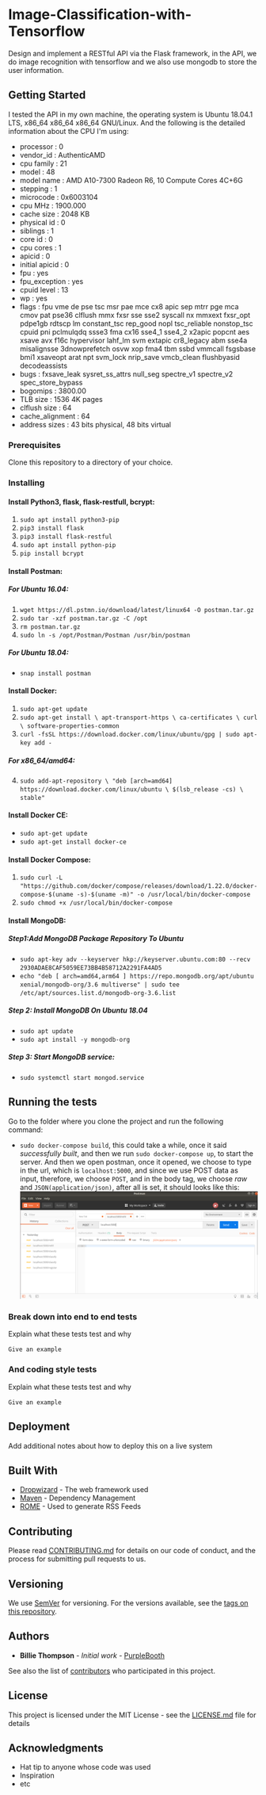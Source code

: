 # Image-Classification-with-Tensorflow

Design and implement a RESTful API via the Flask framework, in the API, we do image recognition with tensorflow and we also use mongodb to store the user information.

## Getting Started

I tested the API in my own machine, the operating system is Ubuntu 18.04.1 LTS, x86_64 x86_64 x86_64 GNU/Linux. And the following is the detailed information about the CPU I'm using:

- processor	: 0
- vendor_id	: AuthenticAMD
- cpu family	: 21
- model		: 48
- model name	: AMD A10-7300 Radeon R6, 10 Compute Cores 4C+6G
- stepping	: 1
- microcode	: 0x6003104
- cpu MHz		: 1900.000
- cache size	: 2048 KB
- physical id	: 0
- siblings	: 1
- core id		: 0
- cpu cores	: 1
- apicid		: 0
- initial apicid	: 0
- fpu		: yes
- fpu_exception	: yes
- cpuid level	: 13
- wp		: yes
- flags		: fpu vme de pse tsc msr pae mce cx8 apic sep mtrr pge mca cmov pat pse36 clflush mmx fxsr sse sse2 syscall nx mmxext fxsr_opt pdpe1gb rdtscp lm constant_tsc rep_good nopl tsc_reliable nonstop_tsc cpuid pni pclmulqdq ssse3 fma cx16 sse4_1 sse4_2 x2apic popcnt aes xsave avx f16c hypervisor lahf_lm svm extapic cr8_legacy abm sse4a misalignsse 3dnowprefetch osvw xop fma4 tbm ssbd vmmcall fsgsbase bmi1 xsaveopt arat npt svm_lock nrip_save vmcb_clean flushbyasid decodeassists
- bugs		: fxsave_leak sysret_ss_attrs null_seg spectre_v1 spectre_v2 spec_store_bypass
- bogomips	: 3800.00
- TLB size	: 1536 4K pages
- clflush size	: 64
- cache_alignment	: 64
- address sizes	: 43 bits physical, 48 bits virtual

### Prerequisites

Clone this repository to a directory of your choice.

### Installing

#### Install Python3, flask, flask-restfull, bcrypt:

1. `sudo apt install python3-pip`
2. `pip3 install flask`
3. `pip3 install flask-restful`
4. `sudo apt install python-pip`
5. `pip install bcrypt`

#### Install Postman:
##### For Ubuntu 16.04:
1. `wget https://dl.pstmn.io/download/latest/linux64 -O postman.tar.gz`
2. `sudo tar -xzf postman.tar.gz -C /opt`
3. `rm postman.tar.gz`
4. `sudo ln -s /opt/Postman/Postman /usr/bin/postman`
##### For Ubuntu 18.04:
-  `snap install postman`
#### Install Docker:
1. `sudo apt-get update`
2. `sudo apt-get install \
    apt-transport-https \
    ca-certificates \
    curl \
    software-properties-common`
3. `curl -fsSL https://download.docker.com/linux/ubuntu/gpg | sudo apt-key add -`
##### For x86_64/amd64:
4. `sudo add-apt-repository \
   "deb [arch=amd64] https://download.docker.com/linux/ubuntu \
   $(lsb_release -cs) \
   stable"`
#### Install Docker CE:
- `sudo apt-get update`
- `sudo apt-get install docker-ce`
#### Install Docker Compose:
1. `sudo curl -L "https://github.com/docker/compose/releases/download/1.22.0/docker-compose-$(uname -s)-$(uname -m)" -o /usr/local/bin/docker-compose`
2. `sudo chmod +x /usr/local/bin/docker-compose`
#### Install MongoDB:
##### Step1:Add MongoDB Package Repository To Ubuntu
- `sudo apt-key adv --keyserver hkp://keyserver.ubuntu.com:80 --recv 2930ADAE8CAF5059EE73BB4B58712A2291FA4AD5`
- `echo "deb [ arch=amd64,arm64 ] https://repo.mongodb.org/apt/ubuntu xenial/mongodb-org/3.6 multiverse" | sudo tee /etc/apt/sources.list.d/mongodb-org-3.6.list`
##### Step 2: Install MongoDB On Ubuntu 18.04
- `sudo apt update`
- `sudo apt install -y mongodb-org`
##### Step 3: Start MongoDB service:
- `sudo systemctl start mongod.service`
## Running the tests
Go to the folder where you clone the project and run the following command:
- `sudo docker-compose build`, this could take a while, once it said 
*successfully built*, and then we run `sudo docker-compose up`, to start the server.
And then we open postman, once it opened, we choose to type in the url, which is `localhost:5000`, and since we use POST data as input, therefore, we choose `POST`, and in the body tag, we choose *raw* and `JSON(application/json)`, after all is set, it should looks like this:
![image](https://github.com/zbian002/Image-Classification-with-Tensorflow/blob/master/images/1.png)
### Break down into end to end tests

Explain what these tests test and why

```
Give an example
```

### And coding style tests

Explain what these tests test and why

```
Give an example
```

## Deployment

Add additional notes about how to deploy this on a live system

## Built With

* [Dropwizard](http://www.dropwizard.io/1.0.2/docs/) - The web framework used
* [Maven](https://maven.apache.org/) - Dependency Management
* [ROME](https://rometools.github.io/rome/) - Used to generate RSS Feeds

## Contributing

Please read [CONTRIBUTING.md](https://gist.github.com/PurpleBooth/b24679402957c63ec426) for details on our code of conduct, and the process for submitting pull requests to us.

## Versioning

We use [SemVer](http://semver.org/) for versioning. For the versions available, see the [tags on this repository](https://github.com/your/project/tags). 

## Authors

* **Billie Thompson** - *Initial work* - [PurpleBooth](https://github.com/PurpleBooth)

See also the list of [contributors](https://github.com/your/project/contributors) who participated in this project.

## License

This project is licensed under the MIT License - see the [LICENSE.md](LICENSE.md) file for details

## Acknowledgments

* Hat tip to anyone whose code was used
* Inspiration
* etc

